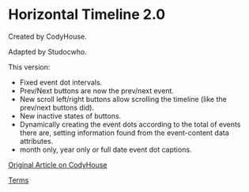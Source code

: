 Horizontal Timeline 2.0
=========
Created by CodyHouse.

Adapted by Studocwho.

This version:
   - Fixed event dot intervals.
   - Prev/Next buttons are now the prev/next event.
   - New scroll left/right buttons allow scrolling the timeline (like the prev/next buttons did).
   - New inactive states of buttons.
   - Dynamically creating the event dots according to the total of events there are, setting information found from the event-content data attributes.
   - month only, year only or full date event dot captions.


[Original Article on CodyHouse](http://codyhouse.co/gem/horizontal-timeline/)
 
[Terms](http://codyhouse.co/terms/)
